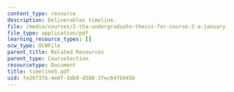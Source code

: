 ```yaml
---
content_type: resource
description: Deliverables timeline.
file: /media/courses/2-tha-undergraduate-thesis-for-course-2-a-january-iap-2007/fe20737b4e0f3db0d58837ec64fb945b_timeline5.pdf
file_type: application/pdf
learning_resource_types: []
ocw_type: OCWFile
parent_title: Related Resources
parent_type: CourseSection
resourcetype: Document
title: timeline5.pdf
uid: fe20737b-4e0f-3db0-d588-37ec64fb945b
---
```

